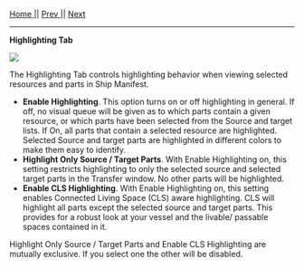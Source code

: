 [Home ](https://github.com/PapaJoesSoup/ShipManifest/wiki)|| [Prev ](https://github.com/PapaJoesSoup/ShipManifest/wiki/1.4.1-Realism-Tab)|| [Next](https://github.com/PapaJoesSoup/ShipManifest/wiki/1.4.3-ToolTips-Tab)
***
**Highlighting Tab**

![](http://i.imgur.com/Soo4wQc.png)

The Highlighting Tab controls highlighting behavior when viewing selected resources and parts in Ship Manifest.

- **Enable Highlighting**.  This option turns on or off highlighting in general.  If off, no visual queue will be given as to which parts contain a given resource, or which parts have been selected from the Source and target lists. If On, all parts that contain a selected resource are highlighted.  Selected Source and target parts are highlighted in different colors to make them easy to identify.
- **Highlight Only Source / Target Parts**.  With Enable Highlighting on, this setting restricts highlighting to only the selected source and selected target parts in the Transfer window.  No other parts will be highlighted.
- **Enable CLS Highlighting**. With Enable Highlighting on, this setting enables Connected Living Space (CLS) aware highlighting.  CLS will highlight all parts except the selected source and target parts.  This provides for a robust look at your vessel and the livable/ passable spaces contained in it.

Highlight Only Source / Target Parts and Enable CLS Highlighting are mutually exclusive.  If you select one the other will be disabled.

